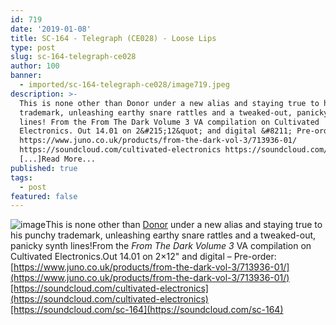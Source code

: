 ```yaml
---
id: 719
date: '2019-01-08'
title: SC-164 - Telegraph (CE028) - Loose Lips
type: post
slug: sc-164-telegraph-ce028
author: 100
banner:
  - imported/sc-164-telegraph-ce028/image719.jpeg
description: >-
  This is none other than Donor under a new alias and staying true to his punchy
  trademark, unleashing earthy snare rattles and a tweaked-out, panicky synth
  lines! From the From The Dark Volume 3 VA compilation on Cultivated
  Electronics. Out 14.01 on 2&#215;12&quot; and digital &#8211; Pre-order:
  https://www.juno.co.uk/products/from-the-dark-vol-3/713936-01/
  https://soundcloud.com/cultivated-electronics https://soundcloud.com/sc-164
  [...]Read More...
published: true
tags:
  - post
featured: false
---
```

![image](../imported/sc-164-telegraph-ce028/image719.jpeg)This is none other than [Donor](https://www.residentadvisor.net/dj/donor) under a new alias and staying true to his punchy trademark, unleashing earthy snare rattles and a tweaked-out, panicky synth lines!From the _From The Dark Volume 3_ VA compilation on Cultivated Electronics.Out 14.01 on 2×12" and digital – Pre-order: [https://www.juno.co.uk/products/from-the-dark-vol-3/713936-01/](https://www.juno.co.uk/products/from-the-dark-vol-3/713936-01/)[https://soundcloud.com/cultivated-electronics](https://soundcloud.com/cultivated-electronics)[https://soundcloud.com/sc-164](https://soundcloud.com/sc-164)